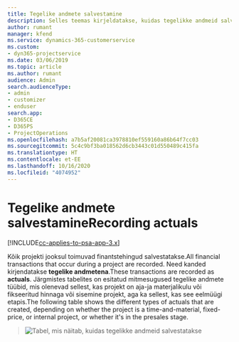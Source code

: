 ```yaml
---
title: Tegelike andmete salvestamine
description: Selles teemas kirjeldatakse, kuidas tegelikke andmeid salvestatakse.
author: rumant
manager: kfend
ms.service: dynamics-365-customerservice
ms.custom:
- dyn365-projectservice
ms.date: 03/06/2019
ms.topic: article
ms.author: rumant
audience: Admin
search.audienceType:
- admin
- customizer
- enduser
search.app:
- D365CE
- D365PS
- ProjectOperations
ms.openlocfilehash: a7b5af20081ca3978810ef559160a86b64f7cc03
ms.sourcegitcommit: 5c4c9bf3ba018562d6cb3443c01d550489c415fa
ms.translationtype: HT
ms.contentlocale: et-EE
ms.lasthandoff: 10/16/2020
ms.locfileid: "4074952"
---
```

# <a name="recording-actuals"></a><span data-ttu-id="0c3f9-103">Tegelike andmete salvestamine</span><span class="sxs-lookup"><span data-stu-id="0c3f9-103">Recording actuals</span></span> 

[!INCLUDE[cc-applies-to-psa-app-3.x](../includes/cc-applies-to-psa-app-3x.md)]

<span data-ttu-id="0c3f9-104">Kõik projekti jooksul toimuvad finantstehingud salvestatakse.</span><span class="sxs-lookup"><span data-stu-id="0c3f9-104">All financial transactions that occur during a project are recorded.</span></span> <span data-ttu-id="0c3f9-105">Need kanded kirjendatakse **tegelike andmetena**.</span><span class="sxs-lookup"><span data-stu-id="0c3f9-105">These transactions are recorded as **actuals**.</span></span> <span data-ttu-id="0c3f9-106">Järgmistes tabelites on esitatud mitmesugused tegelike andmete tüübid, mis olenevad sellest, kas projekt on aja-ja materjalikulu või fikseeritud hinnaga või sisemine projekt, aga ka sellest, kas see eelmüügi etapis.</span><span class="sxs-lookup"><span data-stu-id="0c3f9-106">The following table shows the different types of actuals that are created, depending on whether the project is a time-and-material, fixed-price, or internal project, or whether it's in the presales stage.</span></span>

> ![Tabel, mis näitab, kuidas tegelikke andmeid salvestatakse](media/advanced-table2.png)
